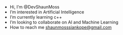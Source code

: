 -  Hi, I’m @DevShaunMoss
-  I’m interested in Artificial Intelligence 
-  I’m currently learning c++
-  I’m looking to collaborate on AI and Machine Learning 
-  How to reach me shaunmosssiankope@gmail.com
<!---
DevShaunMoss/DevShaunMoss is a ✨ special ✨ repository because its `README.md` (this file) appears on your GitHub profile.
You can click the Preview link to take a look at your changes.
--->
